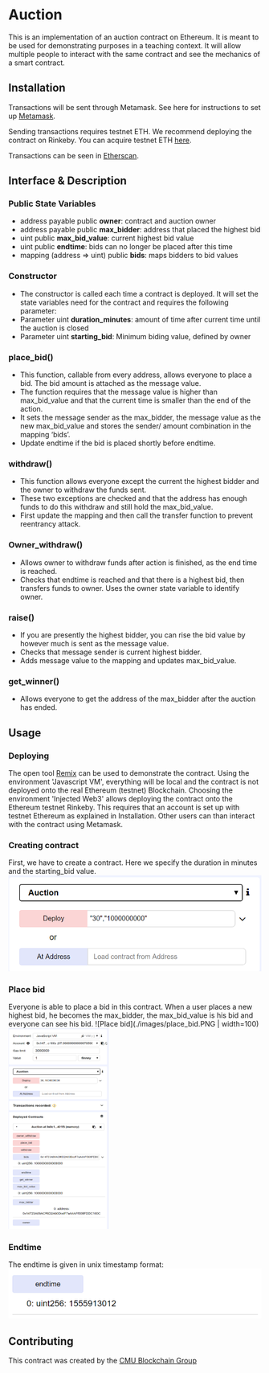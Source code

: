 # Auction

This is an implementation of an auction contract on Ethereum. It is meant to be used for demonstrating purposes in a teaching context. It will allow multiple people to interact with the same contract and see the mechanics of a smart contract.

## Installation

Transactions will be sent through Metamask. See here for instructions to set up [Metamask](https://metamask.io/).

Sending transactions requires testnet ETH. We recommend deploying the contract on Rinkeby. You can acquire testnet ETH [here](https://faucet.rinkeby.io/).

Transactions can be seen in [Etherscan](Etherscan.io).

## Interface & Description

### Public State Variables
* address payable public **owner**: contract and auction owner
* address payable public **max_bidder**: address that placed the highest bid
* uint public **max_bid_value**: current highest bid value
* uint public **endtime**: bids can no longer be placed after this time
* mapping (address => uint) public **bids**: maps bidders to bid values

### Constructor
* The constructor is called each time a contract is deployed. It will set the state variables need for the contract and requires the following parameter:
* Parameter uint **duration_minutes**: amount of time after current time until the auction is closed
* Parameter uint **starting_bid**: Minimum biding value, defined by owner

### place_bid()
* This function, callable from every address, allows everyone to place a bid. The bid amount is attached as the message value.
* The function requires that the message value is higher than max_bid_value and that the current time is smaller than the end of the action.
* It sets the message sender as the max_bidder, the message value as the new max_bid_value and stores the sender/ amount combination in the mapping ‘bids’.
* Update endtime if the bid is placed shortly before endtime.

### withdraw()
* This function allows everyone except the current the highest bidder and the owner to withdraw the funds sent.
* These two exceptions are checked and that the address has enough funds to do this withdraw and still hold the max_bid_value.
* First update the mapping and then call the transfer function to prevent reentrancy attack.

### Owner_withdraw()
* Allows owner to withdraw funds after action is finished, as the end time is reached. 
* Checks that endtime is reached and that there is a highest bid, then transfers funds to owner. Uses the owner state variable to identify owner.

### raise()
* If you are presently the highest bidder, you can rise the bid value by however much is sent as the message value.
* Checks that message sender is current highest bidder.
* Adds message value to the mapping and updates max_bid_value.

### get_winner()
* Allows everyone to get the address of the max_bidder after the auction has ended.

## Usage

### Deploying
The open tool [Remix](https://remix.ethereum.org) can be used to demonstrate the contract. Using the environment 'Javascript VM', everything will be local and the contract is not deployed onto the real Ethereum (testnet) Blockchain.
Choosing the environment 'Injected Web3' allows deploying the contract onto the Ethereum testnet Rinkeby. This requires that an account is set up with testnet Ethereum as explained in Installation. Other users can than interact with the contract using Metamask.

### Creating contract
First, we have to create a contract. Here we specify the duration in minutes and the starting_bid value.
![Creating contract](./images/Creating_contract.PNG)

### Place bid
Everyone is able to place a bid in this contract. When a user places a new highest bid, he becomes the max_bidder, the max_bid_value is his bid and everyone can see his bid.
![Place bid](./images/place_bid.PNG | width=100)
<img src="./images/place_bid.PNG" width="200" height="400" />

### Endtime
The endtime is given in unix timestamp format:
![Endtime](./images/endtime.PNG)


## Contributing
This contract was created by the [CMU Blockchain Group](http://blockchain.cs.cmu.edu/)
